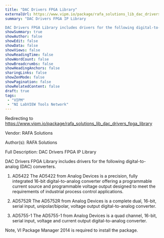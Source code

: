 ```yaml
---
title: "DAC Drivers FPGA Library"
externalUrl: https://www.vipm.io/package/rafa_solutions_lib_dac_drivers_fpga_library
summary: "DAC Drivers FPGA IP Library

DAC Drivers FPGA Library includes drivers for the following digital-to-analog (DAC) converters."
showSummary: true
showAuthor: false
showEdit: false
showData: false
showViews: false
showReadingTime: false
showWordCount: false
showBreadcrumbs: false
showHeadingAnchors: false
sharingLinks: false
showZenMode: false
showPagination: false
showRelatedContent: false
draft: true
tags:
 - "VIPM"
 - "NI LabVIEW Tools Network"
---
```


Redirecting to https://www.vipm.io/package/rafa_solutions_lib_dac_drivers_fpga_library

Vendor: RAFA Solutions

Author(s): RAFA Solutions
 
Full Description:
DAC Drivers FPGA IP Library

DAC Drivers FPGA Library includes drivers for the following digital-to-analog (DAC) converters.
 
1. AD5422
The AD5422 from Analog Devices is a precision, fully integrated 16-bit digital-to-analog converter offering a programmable current source and programmable voltage output designed to meet the requirements of industrial process control applications.

2. AD5752R
The AD5752R from Analog Devices is a complete dual, 16-bit, serial input, unipolar/bipolar, voltage output digital-to-analog converter.

3. AD5755-1
The AD5755-1 from Analog Devices is a quad channel, 16-bit, serial input, voltage and current output digital-to-analog converter.


Note, VI Package Manager 2014 is required to install the package.